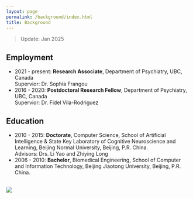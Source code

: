 ```yaml
---
layout: page
permalink: /background/index.html
title: Background
---
```


> Update: Jan 2025

## Employment

- 2021 - present: **Research Associate**, Department of Psychiatry, UBC, Canada <br> Supervior: Dr. Sophia Frangou
- 2016 - 2020: **Postdoctoral Research Fellow**, Department of Psychiatry, UBC, Canada <br> Supervior: Dr. Fidel Vila-Rodriguez<br>


## Education

- 2010 - 2015: **Doctorate**, Computer Science, School of Artificial Intelligence & State Key Laboratory of Cognitive Neuroscience and Learning, Beijing Normal University, Beijing, P.R. China. <br>Advisors: Drs. Li Yao and Zhiying Long
- 2006 - 2010: **Bachelor**, Biomedical Engineering, School of Computer and Information Technology, Beijing Jiaotong University, Beijing, P.R. China.

<br>

<div>
<img src="https://ruiyangge.github.io/ageing.jpg">
</div>
<br>
<br>



<br>

